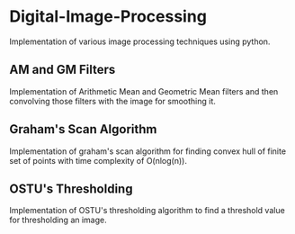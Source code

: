 # Digital-Image-Processing
Implementation of various image processing techniques using python.

## AM and GM Filters
Implementation of Arithmetic Mean and Geometric Mean filters and then convolving those filters with the image for smoothing it.

## Graham's Scan Algorithm
Implementation of graham's scan algorithm for finding convex hull of finite set of points with time complexity of O(nlog(n)).

## OSTU's Thresholding 
Implementation of OSTU's thresholding algorithm to find a threshold value for thresholding an image.
